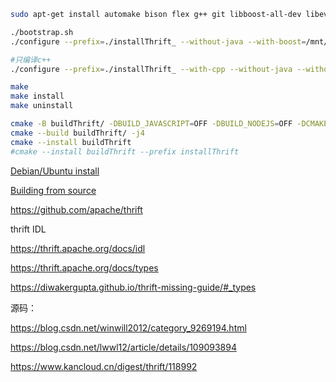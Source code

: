 ```bash
sudo apt-get install automake bison flex g++ git libboost-all-dev libevent-dev libssl-dev libtool make pkg-config

./bootstrap.sh
./configure --prefix=./installThrift_ --without-java --with-boost=/mnt/d/WorkSpace/4openSourceCode/Boost/installLinuxBoost183 PY_PREFIX=./installThrift_

#只编译c++
./configure --prefix=./installThrift_ --with-cpp --without-java --without-python --without-go --without-py3 --without-nodejs --with-boost=/mnt/d/WorkSpace/4openSourceCode/Boost/installLinuxBoost183 PY_PREFIX=./installThrift_

make 
make install
make uninstall

cmake -B buildThrift/ -DBUILD_JAVASCRIPT=OFF -DBUILD_NODEJS=OFF -DCMAKE_BUILD_TYPE=Debug
cmake --build buildThrift/ -j4
cmake --install buildThrift
#cmake --install buildThrift --prefix installThrift
```

[Debian/Ubuntu install](https://thrift.apache.org/docs/install/debian.html)

[Building from source](https://thrift.apache.org/docs/BuildingFromSource)

https://github.com/apache/thrift



thrift IDL

https://thrift.apache.org/docs/idl

https://thrift.apache.org/docs/types

https://diwakergupta.github.io/thrift-missing-guide/#_types



源码：

https://blog.csdn.net/winwill2012/category_9269194.html

https://blog.csdn.net/lwwl12/article/details/109093894

https://www.kancloud.cn/digest/thrift/118992